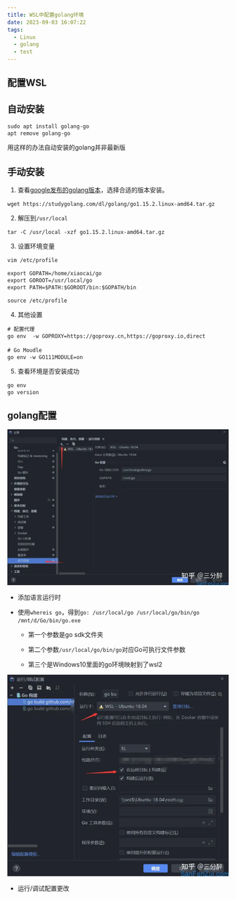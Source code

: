 ```yaml
---
title: WSL中配置golang环境
date: 2023-09-03 16:07:22
tags: 
  - Linux
  - golang
  - test
---
```


## 配置WSL





## 自动安装

```shell
sudo apt install golang-go
apt remove golang-go
```

用这样的办法自动安装的golang并非最新版

## 手动安装

1. 查看[google发布的golang版本](https://golang.google.cn/dl/)，选择合适的版本安装。

```shell
wget https://studygolang.com/dl/golang/go1.15.2.linux-amd64.tar.gz
```

2. 解压到`/usr/local`

```shell
tar -C /usr/local -xzf go1.15.2.linux-amd64.tar.gz
```

3. 设置环境变量

```shell
vim /etc/profile
```

```shell
export GOPATH=/home/xiaocai/go
export GOROOT=/usr/local/go
export PATH=$PATH:$GOROOT/bin:$GOPATH/bin
```

```shell
source /etc/profile
```

4. 其他设置

```shell
# 配置代理
go env  -w GOPROXY=https://goproxy.cn,https://goproxy.io,direct

# Go Moudle
go env -w GO111MODULE=on
```

5. 查看环境是否安装成功

```shell
go env
go version
```

## golang配置

![img](../images/2023931.webp)

- 添加语言运行时

- 使用`whereis go`，得到`go: /usr/local/go /usr/local/go/bin/go /mnt/d/Go/bin/go.exe`

  - 第一个参数是go sdk文件夹

  - 第二个参数`/usr/local/go/bin/go`对应Go可执行文件参数

  - 第三个是Windows10里面的go环境映射到了wsl2

![img](../images/2023932.webp)

- 运行/调试配置更改



